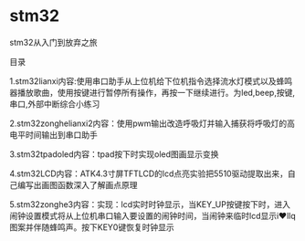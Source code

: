 # stm32
stm32从入门到放弃之旅

目录

1.stm32lianxi内容:使用串口助手从上位机给下位机指令选择流水灯模式以及蜂鸣器播放歌曲，使用按键进行暂停所有操作，再按一下继续进行。为led,beep,按键,串口,外部中断综合小练习

2.stm32zonghelianxi2内容：使用pwm输出改造呼吸灯并输入捕获将呼吸灯的高电平时间输出到串口助手

3.stm32tpadoled内容：tpad按下时实现oled图画显示变换

4.stm32LCD内容：ATK4.3寸屏TFTLCD的lcd点亮实验把5510驱动提取出来，自己编写出画图函数深入了解画点原理

5.stm32zonghe3内容：实现：lcd实时时钟显示，当KEY_UP按键按下时，进入闹钟设置模式将从上位机串口输入要设置的闹钟时间，当闹钟来临时lcd显示i♥llq图案并伴随蜂鸣声。按下KEY0键恢复时钟显示
